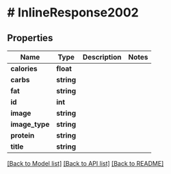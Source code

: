 # # InlineResponse2002

## Properties

Name | Type | Description | Notes
------------ | ------------- | ------------- | -------------
**calories** | **float** |  | 
**carbs** | **string** |  | 
**fat** | **string** |  | 
**id** | **int** |  | 
**image** | **string** |  | 
**image_type** | **string** |  | 
**protein** | **string** |  | 
**title** | **string** |  | 

[[Back to Model list]](../../README.md#documentation-for-models) [[Back to API list]](../../README.md#documentation-for-api-endpoints) [[Back to README]](../../README.md)


